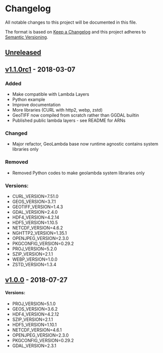 # Changelog
All notable changes to this project will be documented in this file.

The format is based on [Keep a Changelog](http://keepachangelog.com/en/1.0.0/)
and this project adheres to [Semantic Versioning](http://semver.org/spec/v2.0.0.html).

## [Unreleased]

## [v1.1.0rc1] - 2018-03-07

### Added
- Make compatible with Lambda Layers
- Python example
- Improve documentation
- More libraries (CURL with http2, webp, zstd)
- GeoTIFF now compiled from scratch rather than GGDAL builtin
- Published public lambda layers - see README for ARNs

### Changed
- Major refactor, GeoLambda base now runtime agnostic contains system libraries only

### Removed
- Removed Python codes to make geolambda system libraries only

### Versions:
- CURL_VERSION=7.51.0
- GEOS_VERSION=3.7.1
- GEOTIFF_VERSION=1.4.3
- GDAL_VERSION=2.4.0
- HDF4_VERSION=4.2.14
- HDF5_VERSION=1.10.5
- NETCDF_VERSION=4.6.2
- NGHTTP2_VERSION=1.35.1
- OPENJPEG_VERSION=2.3.0
- PKGCONFIG_VERSION=0.29.2
- PROJ_VERSION=5.2.0
- SZIP_VERSION=2.1.1
- WEBP_VERSION=1.0.0
- ZSTD_VERSION=1.3.4

## [v1.0.0] - 2018-07-27

#### Versions:
- PROJ_VERSION=5.1.0
- GEOS_VERSION=3.6.2
- HDF4_VERSION=4.2.12
- SZIP_VERSION=2.1.1
- HDF5_VERSION=1.10.1
- NETCDF_VERSION=4.6.1
- OPENJPEG_VERSION=2.3.0
- PKGCONFIG_VERSION=0.29.2
- GDAL_VERSION=2.3.1

[Unreleased]: https://github.com/sat-utils/sat-stac/compare/master...develop
[v1.1.0rc1]: https://github.com/developmentseed/geolambda/compare/1.0.0...1.1.0rc1
[v1.0.0]: https://github.com/developmentseed/geolambda/tree/1.0.0
